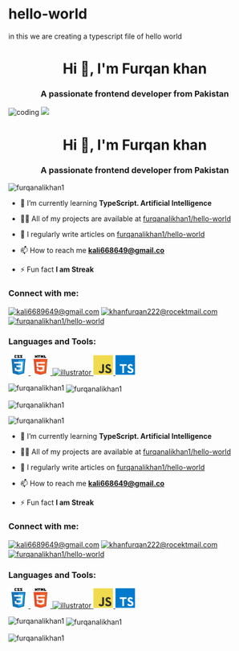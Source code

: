 # hello-world
in this we are creating a typescript file of hello world
<h1 align="center">Hi 👋, I'm Furqan khan</h1>
<h3 align="center">A passionate frontend developer from Pakistan</h3>
<img align="reght" alt ="coding"width="400" src="<img sre="imges/imgs.gif">
<img src="imges/imes 12.jpg">
<h1 align="center">Hi 👋, I'm Furqan khan</h1>
<h3 align="center">A passionate frontend developer from Pakistan</h3>

<p align="left"> <img src="https://komarev.com/ghpvc/?username=furqanalikhan1&label=Profile%20views&color=0e75b6&style=flat" alt="furqanalikhan1" /> </p>

- 🌱 I’m currently learning **TypeScript. Artificial Intelligence**

- 👨‍💻 All of my projects are available at [furqanalikhan1/hello-world](furqanalikhan1/hello-world)

- 📝 I regularly write articles on [furqanalikhan1/hello-world](furqanalikhan1/hello-world)

- 📫 How to reach me **kali668649@gmail.co**

- ⚡ Fun fact **I am Streak**

<h3 align="left">Connect with me:</h3>
<p align="left">
<a href="https://linkedin.com/in/kali6689649@gmail.com" target="blank"><img align="center" src="https://raw.githubusercontent.com/rahuldkjain/github-profile-readme-generator/master/src/images/icons/Social/linked-in-alt.svg" alt="kali6689649@gmail.com" height="30" width="40" /></a>
<a href="https://fb.com/khanfurqan222@rocektmail.com" target="blank"><img align="center" src="https://raw.githubusercontent.com/rahuldkjain/github-profile-readme-generator/master/src/images/icons/Social/facebook.svg" alt="khanfurqan222@rocektmail.com" height="30" width="40" /></a>
<a href="https://instagram.com/furqanalikhan1/hello-world" target="blank"><img align="center" src="https://raw.githubusercontent.com/rahuldkjain/github-profile-readme-generator/master/src/images/icons/Social/instagram.svg" alt="furqanalikhan1/hello-world" height="30" width="40" /></a>
</p>

<h3 align="left">Languages and Tools:</h3>
<p align="left"> <a href="https://www.w3schools.com/css/" target="_blank" rel="noreferrer"> <img src="https://raw.githubusercontent.com/devicons/devicon/master/icons/css3/css3-original-wordmark.svg" alt="css3" width="40" height="40"/> </a> <a href="https://www.w3.org/html/" target="_blank" rel="noreferrer"> <img src="https://raw.githubusercontent.com/devicons/devicon/master/icons/html5/html5-original-wordmark.svg" alt="html5" width="40" height="40"/> </a> <a href="https://www.adobe.com/in/products/illustrator.html" target="_blank" rel="noreferrer"> <img src="https://www.vectorlogo.zone/logos/adobe_illustrator/adobe_illustrator-icon.svg" alt="illustrator" width="40" height="40"/> </a> <a href="https://developer.mozilla.org/en-US/docs/Web/JavaScript" target="_blank" rel="noreferrer"> <img src="https://raw.githubusercontent.com/devicons/devicon/master/icons/javascript/javascript-original.svg" alt="javascript" width="40" height="40"/> </a> <a href="https://www.typescriptlang.org/" target="_blank" rel="noreferrer"> <img src="https://raw.githubusercontent.com/devicons/devicon/master/icons/typescript/typescript-original.svg" alt="typescript" width="40" height="40"/> </a> </p>

<p><img align="left" src="https://github-readme-stats.vercel.app/api/top-langs?username=furqanalikhan1&show_icons=true&locale=en&layout=compact" alt="furqanalikhan1" /></p>

<p>&nbsp;<img align="center" src="https://github-readme-stats.vercel.app/api?username=furqanalikhan1&show_icons=true&locale=en" alt="furqanalikhan1" /></p>

<p><img align="center" src="https://github-readme-streak-stats.herokuapp.com/?user=furqanalikhan1&" alt="furqanalikhan1" /></p>

<p align="left"> <img src="https://komarev.com/ghpvc/?username=furqanalikhan1&label=Profile%20views&color=0e75b6&style=flat" alt="furqanalikhan1" /> </p>

- 🌱 I’m currently learning **TypeScript. Artificial Intelligence**

- 👨‍💻 All of my projects are available at [furqanalikhan1/hello-world](furqanalikhan1/hello-world)

- 📝 I regularly write articles on [furqanalikhan1/hello-world](furqanalikhan1/hello-world)

- 📫 How to reach me **kali668649@gmail.co**

- ⚡ Fun fact **I am Streak**

<h3 align="left">Connect with me:</h3>
<p align="left">
<a href="https://linkedin.com/in/kali6689649@gmail.com" target="blank"><img align="center" src="https://raw.githubusercontent.com/rahuldkjain/github-profile-readme-generator/master/src/images/icons/Social/linked-in-alt.svg" alt="kali6689649@gmail.com" height="30" width="40" /></a>
<a href="https://fb.com/khanfurqan222@rocektmail.com" target="blank"><img align="center" src="https://raw.githubusercontent.com/rahuldkjain/github-profile-readme-generator/master/src/images/icons/Social/facebook.svg" alt="khanfurqan222@rocektmail.com" height="30" width="40" /></a>
<a href="https://instagram.com/furqanalikhan1/hello-world" target="blank"><img align="center" src="https://raw.githubusercontent.com/rahuldkjain/github-profile-readme-generator/master/src/images/icons/Social/instagram.svg" alt="furqanalikhan1/hello-world" height="30" width="40" /></a>
</p>

<h3 align="left">Languages and Tools:</h3>
<p align="left"> <a href="https://www.w3schools.com/css/" target="_blank" rel="noreferrer"> <img src="https://raw.githubusercontent.com/devicons/devicon/master/icons/css3/css3-original-wordmark.svg" alt="css3" width="40" height="40"/> </a> <a href="https://www.w3.org/html/" target="_blank" rel="noreferrer"> <img src="https://raw.githubusercontent.com/devicons/devicon/master/icons/html5/html5-original-wordmark.svg" alt="html5" width="40" height="40"/> </a> <a href="https://www.adobe.com/in/products/illustrator.html" target="_blank" rel="noreferrer"> <img src="https://www.vectorlogo.zone/logos/adobe_illustrator/adobe_illustrator-icon.svg" alt="illustrator" width="40" height="40"/> </a> <a href="https://developer.mozilla.org/en-US/docs/Web/JavaScript" target="_blank" rel="noreferrer"> <img src="https://raw.githubusercontent.com/devicons/devicon/master/icons/javascript/javascript-original.svg" alt="javascript" width="40" height="40"/> </a> <a href="https://www.typescriptlang.org/" target="_blank" rel="noreferrer"> <img src="https://raw.githubusercontent.com/devicons/devicon/master/icons/typescript/typescript-original.svg" alt="typescript" width="40" height="40"/> </a> </p>

<p><img align="left" src="https://github-readme-stats.vercel.app/api/top-langs?username=furqanalikhan1&show_icons=true&locale=en&layout=compact" alt="furqanalikhan1" /></p>

<p>&nbsp;<img align="center" src="https://github-readme-stats.vercel.app/api?username=furqanalikhan1&show_icons=true&locale=en" alt="furqanalikhan1" /></p>

<p><img align="center" src="https://github-readme-streak-stats.herokuapp.com/?user=furqanalikhan1&" alt="furqanalikhan1" /></p>
